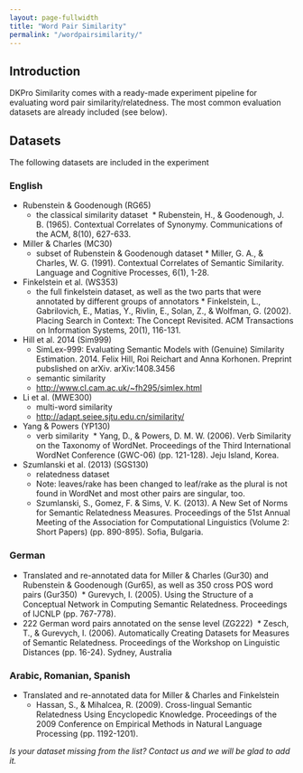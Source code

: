 ```yaml
---
layout: page-fullwidth
title: "Word Pair Similarity"
permalink: "/wordpairsimilarity/"
---
```


## Introduction
DKPro Similarity comes with a ready-made experiment pipeline for evaluating word pair similarity/relatedness. The most common evaluation datasets are already included (see below).

## Datasets
The following datasets are included in the experiment


### English
* Rubenstein & Goodenough (RG65)
    * the classical similarity dataset
﻿   * Rubenstein, H., & Goodenough, J. B. (1965). Contextual Correlates of Synonymy. Communications of the ACM, 8(10), 627-633.
* Miller & Charles (MC30)
    * subset of Rubenstein & Goodenough dataset
    ﻿* Miller, G. A., & Charles, W. G. (1991). Contextual Correlates of Semantic Similarity. Language and Cognitive Processes, 6(1), 1-28.
* Finkelstein et al. (WS353)
    * the full finkelstein dataset, as well as the two parts that were annotated by different groups of annotators
    ﻿* Finkelstein, L., Gabrilovich, E., Matias, Y., Rivlin, E., Solan, Z., & Wolfman, G. (2002). Placing Search in Context: The Concept Revisited. ACM Transactions on Information Systems, 20(1), 116-131.
* Hill et al. 2014 (Sim999)
    * SimLex-999: Evaluating Semantic Models with (Genuine) Similarity Estimation. 2014. Felix Hill, Roi Reichart and Anna Korhonen. Preprint pubslished on arXiv. arXiv:1408.3456
    * semantic similarity
    * http://www.cl.cam.ac.uk/~fh295/simlex.html
* Li et al. (MWE300)
    * multi-word similarity
    * http://adapt.seiee.sjtu.edu.cn/similarity/
* Yang & Powers (YP130)
    * verb similarity
﻿   * Yang, D., & Powers, D. M. W. (2006). Verb Similarity on the Taxonomy of WordNet. Proceedings of the Third International WordNet Conference (GWC-06) (pp. 121-128). Jeju Island, Korea.
* Szumlanski et al. (2013) (SGS130)
    * relatedness dataset
    * Note: leaves/rake has been changed to leaf/rake as the plural is not found in WordNet and most other pairs are singular, too.
    * Szumlanski, S., Gomez, F. & Sims, V. K. (2013). A New Set of Norms for Semantic Relatedness Measures. Proceedings of the 51st Annual Meeting of the Association for Computational Linguistics (Volume 2: Short Papers) (pp. 890-895). Sofia, Bulgaria.

### German
* Translated and re-annotated data for Miller & Charles (Gur30) and Rubenstein & Goodenough (Gur65), as well as 350 cross POS word pairs (Gur350)
﻿   * Gurevych, I. (2005). Using the Structure of a Conceptual Network in Computing Semantic Relatedness. Proceedings of IJCNLP (pp. 767-778).
* 222 German word pairs annotated on the sense level (ZG222)
﻿   * Zesch, T., & Gurevych, I. (2006). Automatically Creating Datasets for Measures of Semantic Relatedness. Proceedings of the Workshop on Linguistic Distances (pp. 16-24). Sydney, Australia

### Arabic, Romanian, Spanish
* Translated and re-annotated data for Miller & Charles and Finkelstein
    * ﻿Hassan, S., & Mihalcea, R. (2009). Cross-lingual Semantic Relatedness Using Encyclopedic Knowledge. Proceedings of the 2009 Conference on Empirical Methods in Natural Language Processing (pp. 1192-1201).


*Is your dataset missing from the list? Contact us and we will be glad to add it.*